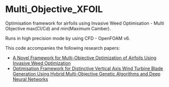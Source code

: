 # Multi_Objective_XFOIL

Optimisation framework for airfoils using Invasive Weed Optimisation - Multi Objective max(Cl/Cd) and min(Maximum Camber). 

Runs in high precision mode by using CFD - OpenFOAM v6.

This code accompanies the following research papers:

  * [A Novel Framework for Multi-Objective Optimization of Airfoils Using Invasive Weed Optimization](https://doi.org/10.2514/6.2020-3118)
  * [Optimisation Framework for Distinctive Vertical Axis Wind Turbine Blade Generation Using Hybrid Multi-Objective Genetic Algorithms and Deep Neural Networks](https://doi.org/10.2514/6.2020-3119)
